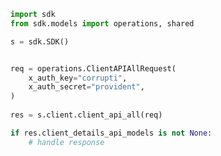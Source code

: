 <!-- Start SDK Example Usage -->
```python
import sdk
from sdk.models import operations, shared

s = sdk.SDK()


req = operations.ClientAPIAllRequest(
    x_auth_key="corrupti",
    x_auth_secret="provident",
)
    
res = s.client.client_api_all(req)

if res.client_details_api_models is not None:
    # handle response
```
<!-- End SDK Example Usage -->